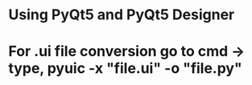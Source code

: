 # Using PyQt5 and PyQt5 Designer
# For .ui file conversion go to cmd -> type, pyuic -x "file.ui" -o "file.py" 
